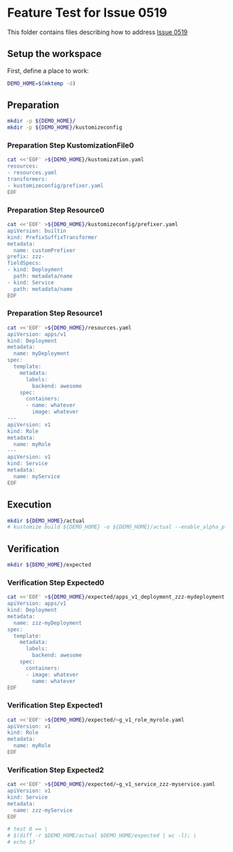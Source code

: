 # Feature Test for Issue 0519


This folder contains files describing how to address [Issue 0519](https://github.com/kubernetes-sigs/kustomize/issues/0519)

## Setup the workspace

First, define a place to work:

<!-- @makeWorkplace @test -->
```bash
DEMO_HOME=$(mktemp -d)
```

## Preparation

<!-- @makeDirectories @test -->
```bash
mkdir -p ${DEMO_HOME}/
mkdir -p ${DEMO_HOME}/kustomizeconfig
```

### Preparation Step KustomizationFile0

<!-- @createKustomizationFile0 @test -->
```bash
cat <<'EOF' >${DEMO_HOME}/kustomization.yaml
resources:
- resources.yaml
transformers:
- kustomizeconfig/prefixer.yaml
EOF
```


### Preparation Step Resource0

<!-- @createResource0 @test -->
```bash
cat <<'EOF' >${DEMO_HOME}/kustomizeconfig/prefixer.yaml
apiVersion: builtin
kind: PrefixSuffixTransformer
metadata:
  name: customPrefixer
prefix: zzz-
fieldSpecs:
- kind: Deployment
  path: metadata/name
- kind: Service
  path: metadata/name
EOF
```


### Preparation Step Resource1

<!-- @createResource1 @test -->
```bash
cat <<'EOF' >${DEMO_HOME}/resources.yaml
apiVersion: apps/v1
kind: Deployment
metadata:
  name: myDeployment
spec:
  template:
    metadata:
      labels:
        backend: awesome
    spec:
      containers:
      - name: whatever
        image: whatever
---
apiVersion: v1
kind: Role
metadata:
  name: myRole
---
apiVersion: v1
kind: Service
metadata:
  name: myService
EOF
```

## Execution

<!-- @build @test -->
```bash
mkdir ${DEMO_HOME}/actual
# kustomize build ${DEMO_HOME} -o ${DEMO_HOME}/actual --enable_alpha_plugins
```

## Verification

<!-- @createExpectedDir @test -->
```bash
mkdir ${DEMO_HOME}/expected
```


### Verification Step Expected0

<!-- @createExpected0 @test -->
```bash
cat <<'EOF' >${DEMO_HOME}/expected/apps_v1_deployment_zzz-mydeployment.yaml
apiVersion: apps/v1
kind: Deployment
metadata:
  name: zzz-myDeployment
spec:
  template:
    metadata:
      labels:
        backend: awesome
    spec:
      containers:
      - image: whatever
        name: whatever
EOF
```


### Verification Step Expected1

<!-- @createExpected1 @test -->
```bash
cat <<'EOF' >${DEMO_HOME}/expected/~g_v1_role_myrole.yaml
apiVersion: v1
kind: Role
metadata:
  name: myRole
EOF
```


### Verification Step Expected2

<!-- @createExpected2 @test -->
```bash
cat <<'EOF' >${DEMO_HOME}/expected/~g_v1_service_zzz-myservice.yaml
apiVersion: v1
kind: Service
metadata:
  name: zzz-myService
EOF
```


<!-- @compareActualToExpected @test -->
```bash
# test 0 == \
# $(diff -r $DEMO_HOME/actual $DEMO_HOME/expected | wc -l); \
# echo $?
```

